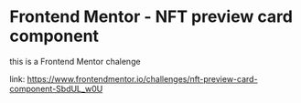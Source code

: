 # Frontend Mentor - NFT preview card component

this is a Frontend Mentor chalenge

link: https://www.frontendmentor.io/challenges/nft-preview-card-component-SbdUL_w0U

